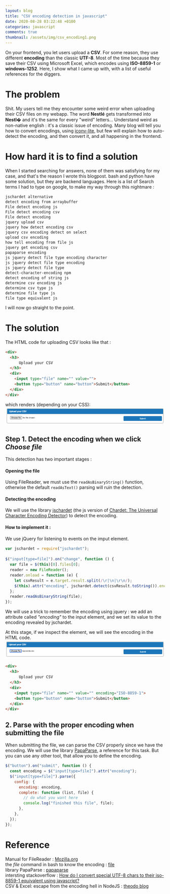 ```yaml
---
layout: blog
title: "CSV encoding detection in javascript"
date: 2020-08-28 03:22:48 +0100
categories: javascript
comments: true
thumbnail: /assets/img/csv_encoding1.png
---
```


On your frontend, you let users upload a **CSV**. For some reason, they use different **encoding** than the classic **UTF-8**. Most of the time because they save their CSV using Microsoft Excel, which encodes using **ISO-8859-1** or **windows-1252**. Here, I show what I came up with, with a list of useful references for the diggers.

# The problem

Shit. My users tell me they encounter some weird error when uploading their CSV files on my webapp. The word **Nestlé** gets transformed into **Nestl�** and it's the same for every "weird" letters... Understand weird as non-native english : it's a classic issue of encoding. Many blog will tell you how to convert encodings, using [iconv-lite](https://www.npmjs.com/package/iconv-lite), but few will explain how to auto-detect the encoding, and then convert it, and all happening in the frontend.

# How hard it is to find a solution

When I started searching for answers, none of them was satisfying for my case, and that's the reason I wrote this blogpost. bash and python have some solution, but they are backend languages. Here is a list of Search terms I had to type on google, to make my way through this nightmare :

```
jschardet alternative
detect encoding from arraybuffer
File detect encoding js
File detect encoding csv
File detect encoding
jquery upload csv
jquery how detect encoding csv
jquery csv encoding detect on select
upload csv encoding
how tell encoding from file js
jquery get encoding csv
papaparse encoding
js jquery detect file type encoding character
js jquery detect file type encoding
js jquery detect file type
detect-character-encoding npm
detect encoding of string js
determine csv encoding js
determine csv type js
determine file type js
file type equivalent js
```

I will now go straight to the point.

# The solution

The HTML code for uploading CSV looks like that :

```HTML
<div>
  <h3>
      Upload your CSV
  </h3>
  <div>
    <input type="file" name="" value="">
    <button type="button" name="button">Submit</button>
  </div>
</div>
```

which renders (depending on your CSS):  
![before upload](/assets/img/csv_encoding1.png)

## Step 1. Detect the encoding when we click _Choose file_

This detection has two important stages :

#### Opening the file

Using FileReader, we must use the `readAsBinaryString()` function, otherwise the default `readAsText()` parsing will ruin the detection.

#### Detecting the encoding

We will use the library [jschardet](https://www.npmjs.com/package/jschardet) (the js version of [Chardet: The Universal Character Encoding Detector](https://github.com/chardet/chardet)) to detect the encoding.

#### How to implement it :

We use jQuery for listening to events on the imput element.

```js
var jschardet = require("jschardet");

$("input[type=file]").on("change", function () {
  var file = $(this)[0].files[0];
  reader = new FileReader();
  reader.onload = function (e) {
    let csvResult = e.target.result.split(/\r|\n|\r\n/);
    $(this).attr("encoding", jschardet.detect(csvResult.toString()).encoding);
  };
  reader.readAsBinaryString(file);
});
```

We will use a trick to remember the encoding using jquery : we add an attribute called _"encoding"_ to the input element, and we set its value to the encoding revealed by jschardet.

At this stage, if we inspect the element, we will see the encoding in the HTML code.  
![before upload](/assets/img/csv_encoding2.png)

```HTML
<div>
  <h3>
      Upload your CSV
  </h3>
  <div>
    <input type="file" name="" value="" encoding="ISO-8859-1">
    <button type="button" name="button">Submit</button>
  </div>
</div>
```

## 2. Parse with the proper encoding when submitting the file

When submitting the file, we can parse the CSV properly since we have the encoding. We will use the library [PapaParse](https://www.papaparse.com/), a reference for this task. But you can use any other tool, that allow you to define the encoding.

```js
$("button").on("submit", function () {
  const encoding = $("input[type=file]").attr("encoding");
  $("input[type=file]").parse({
    config: {
      encoding: encoding,
      complete: function (list, file) {
        // do what you want here
        console.log("finished this file", file);
      },
    },
  });
});
```

# Reference

Manual for FileReader : [Mozilla.org](https://developer.mozilla.org/fr/docs/Web/API/FileReader)  
the _file_ command in bash to know the encoding : [file](http://manpages.ubuntu.com/manpages/xenial/man1/file.1.html)  
library PapaParse : [papaparse](https://www.papaparse.com/docs#local-files)  
intersting stackoverflow : [How do I convert special UTF-8 chars to their iso-8859-1 equivalent using javascript?](https://stackoverflow.com/questions/5396560/how-do-i-convert-special-utf-8-chars-to-their-iso-8859-1-equivalent-using-javasc)  
CSV & Excel: escape from the encoding hell in NodeJS : [theodo blog](https://blog.theodo.com/2017/04/csv-excel-escape-from-the-encoding-hell-in-nodejs/)
